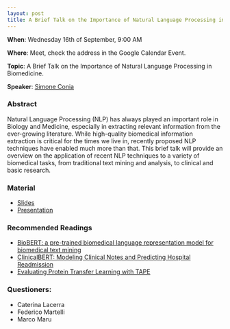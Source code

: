 ```yaml
---
layout: post
title: A Brief Talk on the Importance of Natural Language Processing in Biomedicine.
---
```

**When**:  Wednesday 16th of September, 9:00 AM

**Where**: Meet, check the address in the Google Calendar Event.

**Topic**: A Brief Talk on the Importance of Natural Language Processing in Biomedicine.

**Speaker**: 
[Simone Conia](https://twitter.com/ConiaSimone)

### Abstract
Natural Language Processing (NLP) has always played an important role in Biology and 
Medicine, especially in extracting relevant information from the ever-growing literature.
While high-quality biomedical information extraction is critical for the times we live 
in, recently proposed NLP techniques have enabled much more than that. This brief talk 
will provide an overview on the application of recent NLP techniques to a variety of 
biomedical tasks, from traditional text mining and analysis, to clinical and basic 
research.


### Material
- [Slides](https://sapienzanlp.github.io/reading-group/material/2020-09-16-bionlp/bionlp.pdf)
- [Presentation](https://drive.google.com/file/d/1ej1EgmYEjEs3XNgEwqq9i-GxglLwuu5H/view?usp=sharing)

### Recommended Readings
- [BioBERT: a pre-trained biomedical language representation model for biomedical text mining](https://academic.oup.com/bioinformatics/article/36/4/1234/5566506)
- [ClinicalBERT: Modeling Clinical Notes and Predicting Hospital Readmission](https://arxiv.org/abs/1904.05342)
- [Evaluating Protein Transfer Learning with TAPE](https://arxiv.org/abs/1906.08230)

### Questioners:
- Caterina Lacerra
- Federico Martelli
- Marco Maru